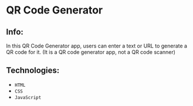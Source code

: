 # QR Code Generator
 
## Info:

In this QR Code Generator app, users can enter a text or URL to generate a QR code for it. (It is a QR code generator app, not a QR code scanner)

## Technologies: 
* `HTML`
* `CSS`
* `JavaScript`







